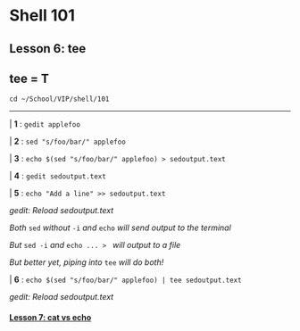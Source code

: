 # Shell 101
## Lesson 6: tee
## tee = T

`cd ~/School/VIP/shell/101`

___

| **1** : `gedit applefoo`

| **2** : `sed "s/foo/bar/" applefoo`

| **3** : `echo $(sed "s/foo/bar/" applefoo) > sedoutput.text`

| **4** : `gedit sedoutput.text`

| **5** : `echo "Add a line" >> sedoutput.text`

*gedit: Reload sedoutput.text*

*Both* `sed` *without* `-i` *and* `echo` *will send output to the terminal*

*But* `sed -i` *and* `echo ... > ` *will output to a file*

*But better yet, piping into* `tee` *will do both!*

| **6** : `echo $(sed "s/foo/bar/" applefoo) | tee sedoutput.text`

*gedit: Reload sedoutput.text*

#### [Lesson 7: cat vs echo](https://github.com/inkVerb/vip/blob/master/101-shell/Lesson-07.md)
